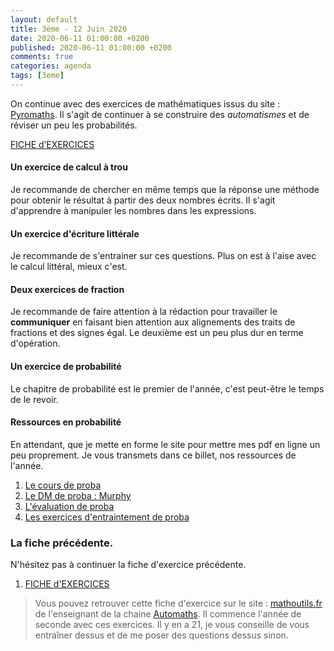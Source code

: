 ```yaml
---
layout: default
title: 3ème - 12 Juin 2020
date: 2020-06-11 01:00:00 +0200
published: 2020-06-11 01:00:00 +0200
comments: true
categories: agenda
tags: [3eme]
---
```


On continue avec des exercices de mathématiques issus du site : [Pyromaths](https://enligne.pyromaths.org/). Il s'agit de continuer à se construire des *automatismes* et de réviser un peu les probabilités.

[FICHE d’EXERCICES](/assets/doc/4eme/2020-06-12/exercices_06-12.pdf)


#### Un exercice de calcul à trou

Je recommande de chercher en même temps que la réponse une méthode pour obtenir le résultat à partir des deux nombres écrits. Il s'agit d'apprendre à manipuler les nombres dans les expressions.

#### Un exercice d'écriture littérale

Je recommande de s'entrainer sur ces questions. Plus on est à l'aise avec le calcul littéral, mieux c'est. 

#### Deux exercices de fraction

Je recommande de faire attention à la rédaction pour travailler le **communiquer** en faisant bien attention aux alignements des traits de fractions et des signes égal. Le deuxième est un peu plus dur en terme d'opération.

#### Un exercice de probabilité

Le chapitre de probabilité est le premier de l'année, c'est peut-être le temps de le revoir.

#### Ressources en probabilité

En attendant, que je mette en forme le site pour mettre mes pdf en ligne un peu proprement. Je vous transmets dans ce billet, nos ressources de l'année.

1. [Le cours de proba](/assets/doc/3eme/_pdf/3x1-proba.pdf)
2. [Le DM de proba : Murphy](/assets/doc/3eme/_pdf/3x1-proba-dm.pdf)
3. [L'évaluation de proba](/assets/doc/3eme/_pdf/3x1-proba-ie.pdf)
4. [Les exercices d'entraintement de proba](/assets/doc/3eme/_pdf/3x1-problemes.pdf)


### La fiche précédente.

N'hésitez pas à continuer la fiche d'exercice précédente.

1. [FICHE d'EXERCICES](http://www.mathoutils.fr/wp-content/uploads/2019/09/01-Exercices-Ensembles-de-nombres.pdf)

> Vous pouvez retrouver cette fiche d'exercice sur le site : [mathoutils.fr](http://www.mathoutils.fr/cours-et-exercices/cours-et-exercices-2de-generale/) de l'enseignant de la chaine [Automaths](https://www.youtube.com/channel/UC5v3n77j1YPvgS46-4G6qlg). Il commence l'année de seconde avec ces exercices. Il y en a 21, je vous conseille de vous entraîner dessus et de me poser des questions dessus sinon.
